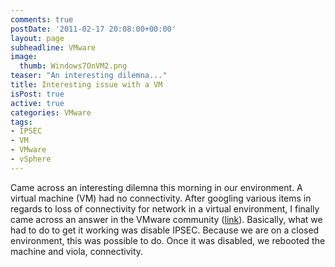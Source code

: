 ```yaml
---
comments: true
postDate: '2011-02-17 20:08:00+00:00'
layout: page
subheadline: VMware
image:
  thumb: Windows7OnVM2.png
teaser: "An interesting dilemna..."
title: Interesting issue with a VM
isPost: true
active: true
categories: VMware
tags:
- IPSEC
- VM
- VMware
- vSphere
---
```


Came across an interesting dilemna this morning in our environment. A virtual machine (VM) had no connectivity.
After googling various items in regards to loss of connectivity for network in a virtual environment, I finally came across an answer in the VMware community ([link](http://communities.vmware.com/thread/41017)).
Basically, what we had to do to get it working was disable IPSEC. Because we are on a closed environment, this was possible to do. Once it was disabled, we rebooted the machine and viola, connectivity.

